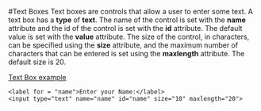 
#Text Boxes
Text boxes are controls that allow a user to enter some text. A text box has a **type** of **text**. The name of the control is 
set with the **name** attribute and the id of the control is set with the **id** attribute. 
The default value is set with the **value** attribute. The size of the control, in characters, can be specified using the **size**
attribute, and the maximum number of characters that can be entered is set using the **maxlength** attribute. The default size is 20.

<a href="archives/Class Htmls/form1.htm" target = "_blank">Text Box example</a>
~~~
<label for = "name">Enter your Name:</label>
<input type="text" name="name" id="name" size="10" maxlength="20">
~~~